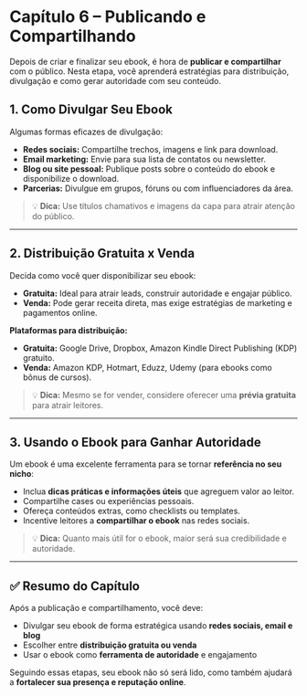 # Capítulo 6 – Publicando e Compartilhando

Depois de criar e finalizar seu ebook, é hora de **publicar e compartilhar** com o público. Nesta etapa, você aprenderá estratégias para distribuição, divulgação e como gerar autoridade com seu conteúdo.

## 1. Como Divulgar Seu Ebook

Algumas formas eficazes de divulgação:

- **Redes sociais:** Compartilhe trechos, imagens e link para download.  
- **Email marketing:** Envie para sua lista de contatos ou newsletter.  
- **Blog ou site pessoal:** Publique posts sobre o conteúdo do ebook e disponibilize o download.  
- **Parcerias:** Divulgue em grupos, fóruns ou com influenciadores da área.

> 💡 **Dica:** Use títulos chamativos e imagens da capa para atrair atenção do público.

---

## 2. Distribuição Gratuita x Venda

Decida como você quer disponibilizar seu ebook:

- **Gratuita:** Ideal para atrair leads, construir autoridade e engajar público.  
- **Venda:** Pode gerar receita direta, mas exige estratégias de marketing e pagamentos online.

**Plataformas para distribuição:**

- **Gratuita:** Google Drive, Dropbox, Amazon Kindle Direct Publishing (KDP) gratuito.  
- **Venda:** Amazon KDP, Hotmart, Eduzz, Udemy (para ebooks como bônus de cursos).

> 💡 **Dica:** Mesmo se for vender, considere oferecer uma **prévia gratuita** para atrair leitores.

---

## 3. Usando o Ebook para Ganhar Autoridade

Um ebook é uma excelente ferramenta para se tornar **referência no seu nicho**:

- Inclua **dicas práticas e informações úteis** que agreguem valor ao leitor.  
- Compartilhe cases ou experiências pessoais.  
- Ofereça conteúdos extras, como checklists ou templates.  
- Incentive leitores a **compartilhar o ebook** nas redes sociais.  

> 💡 **Dica:** Quanto mais útil for o ebook, maior será sua credibilidade e autoridade.

---

## ✅ Resumo do Capítulo

Após a publicação e compartilhamento, você deve:

- Divulgar seu ebook de forma estratégica usando **redes sociais, email e blog**  
- Escolher entre **distribuição gratuita ou venda**  
- Usar o ebook como **ferramenta de autoridade** e engajamento

Seguindo essas etapas, seu ebook não só será lido, como também ajudará a **fortalecer sua presença e reputação online**.
